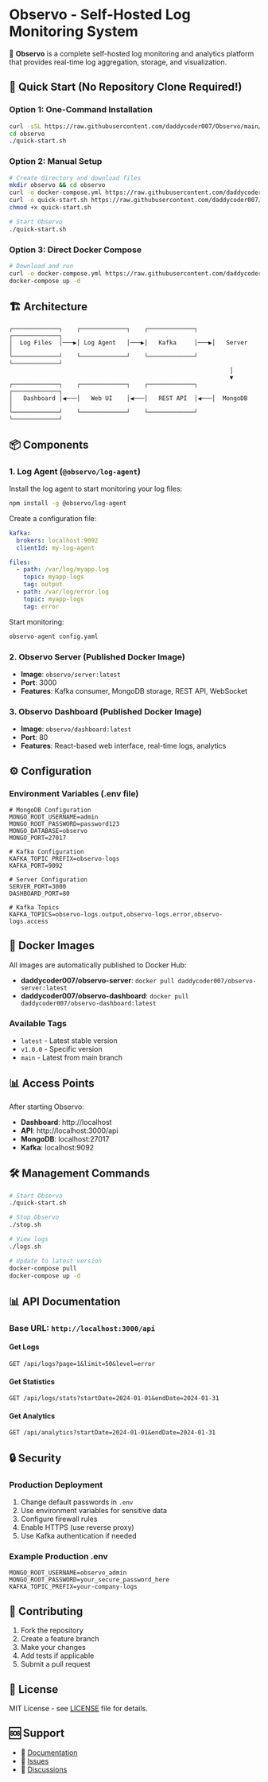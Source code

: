 # Observo - Self-Hosted Log Monitoring System

🚀 **Observo** is a complete self-hosted log monitoring and analytics platform that provides real-time log aggregation, storage, and visualization.

## 🚀 Quick Start (No Repository Clone Required!)

### Option 1: One-Command Installation
```bash
curl -sSL https://raw.githubusercontent.com/daddycoder007/Observo/main/get-observo.sh | bash
cd observo
./quick-start.sh
```

### Option 2: Manual Setup
```bash
# Create directory and download files
mkdir observo && cd observo
curl -o docker-compose.yml https://raw.githubusercontent.com/daddycoder007/Observo/main/docker-compose.yml
curl -o quick-start.sh https://raw.githubusercontent.com/daddycoder007/Observo/main/quick-start.sh
chmod +x quick-start.sh

# Start Observo
./quick-start.sh
```

### Option 3: Direct Docker Compose
```bash
# Download and run
curl -o docker-compose.yml https://raw.githubusercontent.com/daddycoder007/Observo/main/docker-compose.yml
docker-compose up -d
```

## 🏗️ Architecture

```
┌─────────────┐    ┌─────────────┐    ┌─────────────┐    ┌─────────────┐
│  Log Files  │───▶│ Log Agent   │───▶│   Kafka     │───▶│   Server    │
└─────────────┘    └─────────────┘    └─────────────┘    └─────────────┘
                                                              │
                                                              ▼
┌─────────────┐    ┌─────────────┐    ┌─────────────┐    ┌─────────────┐
│   Dashboard │◀───│   Web UI    │◀───│   REST API  │◀───│  MongoDB    │
└─────────────┘    └─────────────┘    └─────────────┘    └─────────────┘
```

## 📦 Components

### 1. Log Agent (`@observo/log-agent`)
Install the log agent to start monitoring your log files:

```bash
npm install -g @observo/log-agent
```

Create a configuration file:
```yaml
kafka:
  brokers: localhost:9092
  clientId: my-log-agent

files:
  - path: /var/log/myapp.log
    topic: myapp-logs
    tag: output
  - path: /var/log/error.log
    topic: myapp-logs
    tag: error
```

Start monitoring:
```bash
observo-agent config.yaml
```

### 2. Observo Server (Published Docker Image)
- **Image**: `observo/server:latest`
- **Port**: 3000
- **Features**: Kafka consumer, MongoDB storage, REST API, WebSocket

### 3. Observo Dashboard (Published Docker Image)
- **Image**: `observo/dashboard:latest`
- **Port**: 80
- **Features**: React-based web interface, real-time logs, analytics

## ⚙️ Configuration

### Environment Variables (.env file)
```env
# MongoDB Configuration
MONGO_ROOT_USERNAME=admin
MONGO_ROOT_PASSWORD=password123
MONGO_DATABASE=observo
MONGO_PORT=27017

# Kafka Configuration
KAFKA_TOPIC_PREFIX=observo-logs
KAFKA_PORT=9092

# Server Configuration
SERVER_PORT=3000
DASHBOARD_PORT=80

# Kafka Topics
KAFKA_TOPICS=observo-logs.output,observo-logs.error,observo-logs.access
```

## 🐳 Docker Images

All images are automatically published to Docker Hub:

- **daddycoder007/observo-server**: `docker pull daddycoder007/observo-server:latest`
- **daddycoder007/observo-dashboard**: `docker pull daddycoder007/observo-dashboard:latest`

### Available Tags
- `latest` - Latest stable version
- `v1.0.0` - Specific version
- `main` - Latest from main branch

## 📊 Access Points

After starting Observo:

- **Dashboard**: http://localhost
- **API**: http://localhost:3000/api
- **MongoDB**: localhost:27017
- **Kafka**: localhost:9092

## 🛠️ Management Commands

```bash
# Start Observo
./quick-start.sh

# Stop Observo
./stop.sh

# View logs
./logs.sh

# Update to latest version
docker-compose pull
docker-compose up -d
```

## 📊 API Documentation

### Base URL: `http://localhost:3000/api`

#### Get Logs
```http
GET /api/logs?page=1&limit=50&level=error
```

#### Get Statistics
```http
GET /api/logs/stats?startDate=2024-01-01&endDate=2024-01-31
```

#### Get Analytics
```http
GET /api/analytics?startDate=2024-01-01&endDate=2024-01-31
```

## 🔒 Security

### Production Deployment
1. Change default passwords in `.env`
2. Use environment variables for sensitive data
3. Configure firewall rules
4. Enable HTTPS (use reverse proxy)
5. Use Kafka authentication if needed

### Example Production .env
```env
MONGO_ROOT_USERNAME=observo_admin
MONGO_ROOT_PASSWORD=your_secure_password_here
KAFKA_TOPIC_PREFIX=your-company-logs
```

## 🤝 Contributing

1. Fork the repository
2. Create a feature branch
3. Make your changes
4. Add tests if applicable
5. Submit a pull request

## 📄 License

MIT License - see [LICENSE](LICENSE) file for details.

## 🆘 Support

- 📖 [Documentation](https://github.com/daddycoder007/Observo/wiki)
- 🐛 [Issues](https://github.com/daddycoder007/Observo/issues)
- 💬 [Discussions](https://github.com/daddycoder007/Observo/discussions) 
